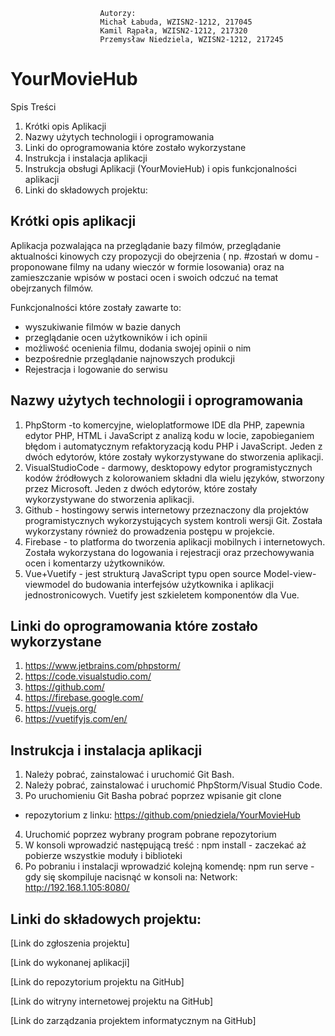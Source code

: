 
                        
                        
                        Autorzy:
                        Michał Łabuda, WZISN2-1212, 217045
                        Kamil Rąpała, WZISN2-1212, 217320
                        Przemysław Niedziela, WZISN2-1212, 217245
 

# YourMovieHub
 Spis Treści
1. Krótki opis Aplikacji
2. Nazwy użytych technologii i oprogramowania
3. Linki do oprogramowania które zostało wykorzystane
4. Instrukcja i instalacja aplikacji
5. Instrukcja obsługi Aplikacji (YourMovieHub) i opis funkcjonalności
aplikacji
6. Linki do składowych projektu:

## Krótki opis aplikacji
Aplikacja pozwalająca na przeglądanie bazy filmów, przeglądanie
aktualności kinowych czy propozycji do obejrzenia ( np. #zostań w domu -
proponowane filmy na udany wieczór w formie losowania) oraz na
zamieszczanie wpisów w postaci ocen i swoich odczuć na temat
obejrzanych filmów.

Funkcjonalności które zostały zawarte to:
- wyszukiwanie filmów w bazie danych
- przeglądanie ocen użytkowników i ich opinii
- możliwość ocenienia filmu, dodania swojej opinii o nim
- bezpośrednie przeglądanie najnowszych produkcji
- Rejestracja i logowanie do serwisu

## Nazwy użytych technologii i oprogramowania
1. PhpStorm -to komercyjne, wieloplatformowe IDE dla PHP,
zapewnia edytor PHP, HTML i JavaScript z analizą kodu w
locie, zapobieganiem błędom i automatycznym refaktoryzacją
kodu PHP i JavaScript. Jeden z dwóch edytorów, które zostały
wykorzystywane do stworzenia aplikacji.
2. VisualStudioCode - darmowy, desktopowy edytor
programistycznych kodów źródłowych z kolorowaniem składni
dla wielu języków, stworzony przez Microsoft. Jeden z dwóch
edytorów, które zostały wykorzystywane do stworzenia
aplikacji.
3. Github - hostingowy serwis internetowy przeznaczony dla
projektów programistycznych wykorzystujących system kontroli
wersji Git. Została wykorzystany również do prowadzenia
postępu w projekcie.
4. Firebase - to platforma do tworzenia aplikacji mobilnych i
internetowych. Została wykorzystana do logowania i rejestracji
oraz przechowywania ocen i komentarzy użytkowników.
5. Vue+Vuetify - jest strukturą JavaScript typu open source
Model-view-viewmodel do budowania interfejsów użytkownika i
aplikacji jednostronicowych. Vuetify jest szkieletem
komponentów dla Vue.

## Linki do oprogramowania które zostało wykorzystane


1. https://www.jetbrains.com/phpstorm/
2. https://code.visualstudio.com/
3. https://github.com/
4. https://firebase.google.com/
5. https://vuejs.org/
6. https://vuetifyjs.com/en/

## Instrukcja i instalacja aplikacji
1. Należy pobrać, zainstalować i uruchomić Git Bash.
2. Należy pobrać, zainstalować i uruchomić PhpStorm/Visual
Studio Code.
3. Po uruchomieniu Git Basha pobrać poprzez wpisanie git clone
+ repozytorium z linku:
https://github.com/pniedziela/YourMovieHub
4. Uruchomić poprzez wybrany program pobrane repozytorium
5. W konsoli wprowadzić następującą treść :
npm install - zaczekać aż pobierze wszystkie moduły i
biblioteki
6. Po pobraniu i instalacji wprowadzić kolejną komendę:
npm run serve - gdy się skompiluje nacisnąć w konsoli na:
Network: http://192.168.1.105:8080/


## Linki do składowych projektu:

[Link do zgłoszenia projektu]

[Link do wykonanej aplikacji]

[Link do repozytorium projektu na GitHub]

[Link do witryny internetowej projektu na GitHub]

[Link do zarządzania projektem informatycznym na GitHub]

